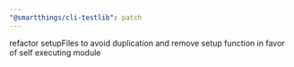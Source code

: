 ```yaml
---
"@smartthings/cli-testlib": patch
---
```


refactor setupFiles to avoid duplication and remove setup function in favor of self executing module
